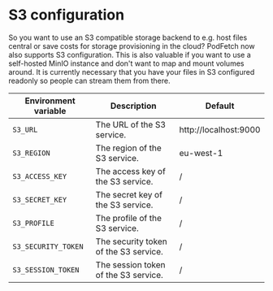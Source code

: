 # S3 configuration

So you want to use an S3 compatible storage backend to e.g. host files central or save costs for storage provisioning in the cloud? PodFetch now also supports S3 configuration.
This is also valuable if you want to use a self-hosted MinIO instance and don't want to map and mount volumes around. 
It is currently necessary that you have your files in S3 configured readonly so people can stream them from there. 


| Environment variable | Description                           | Default               |
|----------------------|---------------------------------------|-----------------------|
| `S3_URL`             | The URL of the S3 service.            | http://localhost:9000 |
| `S3_REGION`          | The region of the S3 service.         | eu-west-1             |
| `S3_ACCESS_KEY`      | The access key of the S3 service.     | /                     |
| `S3_SECRET_KEY`      | The secret key of the S3 service.     | /                     |
| `S3_PROFILE`         | The profile of the S3 service.        | /                     |
| `S3_SECURITY_TOKEN`  | The security token of the S3 service. | /                     |
| `S3_SESSION_TOKEN`   | The session token of the S3 service.  | /                     |
